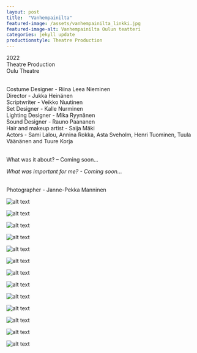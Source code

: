 ```yaml
---
layout: post
title:  "Vanhempainilta"
featured-image: /assets/vanhempainilta_linkki.jpg
featured-image-alt: Vanhempainilta Oulun teatteri
categories: jekyll update
productionstyle: Theatre Production
---
```

  2022  
  Theatre Production  
  Oulu Theatre  
  <br/>
<p></p>

  Costume Designer - Riina Leea Nieminen  
  Director - Jukka Heinänen  
  Scriptwriter - Veikko Nuutinen  
  Set Designer - Kalle Nurminen  
  Lighting Designer - Mika Ryynänen  
  Sound Designer - Rauno Paananen      
  Hair and makeup artist - Saija Mäki  
  Actors - Sami Lalou, Annina Rokka, Asta Sveholm, Henri Tuominen, Tuula Väänänen and Tuure Korja   
  <br/>

<div class="post-text-alone">  
  What was it about? – Coming soon... 
<p></p>
  <em>What was important for me? - Coming soon...</em>
</div>  
<p></p>
  
  <br/>
  Photographer - Janne-Pekka Manninen  
  
![alt text](/assets/projects/vanhempainilta1.jpg)  
  
![alt text](/assets/projects/vanhempainilta1b.jpg)  
    
![alt text](/assets/projects/vanhempainilta2.jpg)

![alt text](/assets/projects/vanhempainilta3.jpg)  

![alt text](/assets/projects/vanhempainilta4.jpg) 

![alt text](/assets/projects/vanhempainilta5.jpg) 

![alt text](/assets/projects/vanhempainilta6.jpg)   

![alt text](/assets/projects/vanhempainilta7.jpg)   

![alt text](/assets/projects/vanhempainilta8.jpg)   

![alt text](/assets/projects/vanhempainilta9.jpg)   

![alt text](/assets/projects/vanhempainilta10.jpg)   

![alt text](/assets/projects/vanhempainilta11.jpg)   
 
![alt text](/assets/projects/vanhempainilta12.jpg)   


